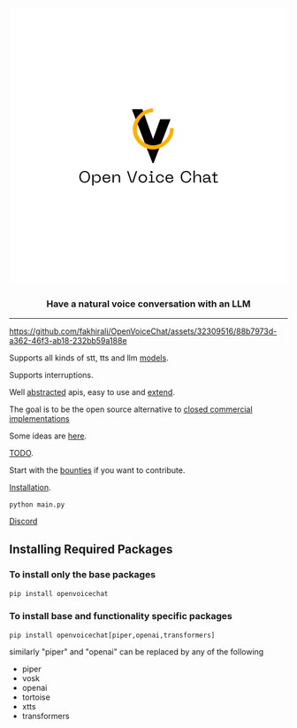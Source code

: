 
<div align="center">

![logo](media/main_logo.png)

<h3>

Have a natural voice conversation with an LLM

</h3>

</div>

---

https://github.com/fakhirali/OpenVoiceChat/assets/32309516/88b7973d-a362-46f3-ab18-232bb59a188e


Supports all kinds of stt, tts and llm [models](notes/Models.md).

Supports interruptions.

Well [abstracted](/openvoicechat/tts) apis, easy to use and [extend](notes/Adding_models.md).

The goal is to be the open source alternative to [closed commercial implementations](notes/Competition.md)

Some ideas are [here](notes/Ideas.md). 

[TODO](notes/TODO.md).

Start with the [bounties](https://docs.google.com/spreadsheets/d/1d2MZTa9FKM4IHLrBs_nMuA2yuLaSY4USzdGH6vRdPbU/edit?usp=sharing) 
if you want to contribute.

[Installation](INSTALL.md).

```shell 
python main.py
```

[Discord](https://discord.gg/M5S2JksapH)

## Installing Required Packages
### To install only the base packages
```shell
pip install openvoicechat
```

### To install base and functionality specific packages
```shell
pip install openvoicechat[piper,openai,transformers]
```

similarly "piper" and "openai" can be replaced by any of the following
- piper
- vosk
- openai
- tortoise
- xtts
- transformers